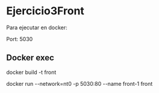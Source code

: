# Ejercicio3Front

Para ejecutar en docker:

Port: 5030

## Docker exec

docker build -t front

docker run --network=nt0 -p 5030:80 --name front-1 front